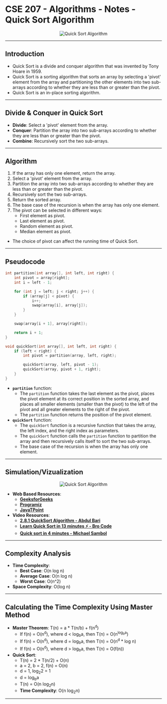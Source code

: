 # **CSE 207 - Algorithms - Notes - Quick Sort Algorithm**

<p align="center">
    <img src="https://fullyunderstood.com/wp-content/uploads/2019/09/quicksort.gif" alt="Quick Sort Algorithm"/>
</p>

---

## **Introduction**

- Quick Sort is a divide and conquer algorithm that was invented by Tony Hoare in 1959.
- Quick Sort is a sorting algorithm that sorts an array by selecting a 'pivot' element from the array and partitioning the other elements into two sub-arrays according to whether they are less than or greater than the pivot.
- Quick Sort is an in-place sorting algorithm.

---

## **Divide & Conquer in Quick Sort**

- **Divide**: Select a 'pivot' element from the array.
- **Conquer**: Partition the array into two sub-arrays according to whether they are less than or greater than the pivot.
- **Combine**: Recursively sort the two sub-arrays.

---

## **Algorithm**

1. If the array has only one element, return the array.
2. Select a 'pivot' element from the array.
3. Partition the array into two sub-arrays according to whether they are less than or greater than the pivot.
4. Recursively sort the two sub-arrays.
5. Return the sorted array.
6. The base case of the recursion is when the array has only one element.
7. The pivot can be selected in different ways:
    - First element as pivot.
    - Last element as pivot.
    - Random element as pivot.
    - Median element as pivot.

- The choice of pivot can affect the running time of Quick Sort.

---

## **Pseudocode**

```cpp
int partition(int array[], int left, int right) {
    int pivot = array[right];
    int i = left - 1;

    for (int j = left; j < right; j++) {
        if (array[j] < pivot) {
            i++;
            swap(array[i], array[j]);
        }
    }

    swap(array[i + 1], array[right]);

    return i + 1;
}

void quickSort(int array[], int left, int right) {
    if (left < right) {
        int pivot = partition(array, left, right);

        quickSort(array, left, pivot - 1);
        quickSort(array, pivot + 1, right);
    }
}
```

- **`partition`** function:
  - The `partition` function takes the last element as the pivot, places the pivot element at its correct position in the sorted array, and places all smaller elements (smaller than the pivot) to the left of the pivot and all greater elements to the right of the pivot.
  - The `partition` function returns the position of the pivot element.
- **`quickSort`** function:
  - The `quickSort` function is a recursive function that takes the array, the left index, and the right index as parameters.
  - The `quickSort` function calls the `partition` function to partition the array and then recursively calls itself to sort the two sub-arrays.
  - The base case of the recursion is when the array has only one element.

---

## **Simulation/Vizualization**

<p align="center">
    <img src="https://www.tutorialspoint.com/data_structures_algorithms/images/quick_sort_partition_animation.gif" alt="Quick Sort Algorithm"/>
</p>

- **Web Based Resources**:
  - [**GeeksforGeeks**](https://www.geeksforgeeks.org/quick-sort/)
  - [**Programiz**](https://www.programiz.com/dsa/quick-sort)
  - [**JavaTPoint**](https://www.javatpoint.com/quick-sort)
- **Video Resources**:
  - [**2.8.1 QuickSort Algorithm - Abdul Bari**](https://www.youtube.com/watch?v=7h1s2SojIRw)
  - [**Learn Quick Sort in 13 minutes ⚡ - Bro Code**](https://www.youtube.com/watch?v=Vtckgz38QHs)
  - [**Quick sort in 4 minutes - Michael Sambol**](https://www.youtube.com/watch?v=Hoixgm4-P4M)

---

## **Complexity Analysis**

- **Time Complexity**:
  - **Best Case**: O(n log n)
  - **Average Case**: O(n log n)
  - **Worst Case**: O(n^2)
- **Space Complexity**: O(log n)

---

## **Calculating the Time Complexity Using Master Method**

- **Master Theorem**: T(n) = a * T(n/b) + f(n<sup>d</sup>)
  - If f(n) = O(n<sup>d</sup>), where d < log<sub>b</sub>a, then T(n) = O(n<sup>log<sub>b</sub>a</sup>)
  - If f(n) = O(n<sup>d</sup>), where d = log<sub>b</sub>a, then T(n) = O(n<sup>d</sup> * log n)
  - If f(n) = O(n<sup>d</sup>), where d > log<sub>b</sub>a, then T(n) = O(f(n))
- **Quick Sort**:
  - T(n) = 2 * T(n/2) + O(n)
  - a = 2, b = 2, f(n) = O(n)
  - d = 1, log<sub>2</sub>2 = 1
  - d = log<sub>b</sub>a
  - T(n) = O(n log<sub>2</sub>n)
  - **Time Complexity**: O(n log<sub>2</sub>n)

---
